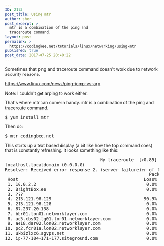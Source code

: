 ```yaml
---
ID: 2173
post_title: Using mtr
author: sher
post_excerpt: >
  mtr is a combination of the ping and
  traceroute command.
layout: post
permalink: >
  https://codingbee.net/tutorials/linux/networking/using-mtr
published: true
post_date: 2017-07-25 20:40:22
---
```

Sometimes that ping and traceroute command doesn't work due to network security reasons:

https://www.linux.com/news/ping-icmp-vs-arp

Note: I couldn't get arping to work either. 

That's where mtr can come in handy. mtr is a combination of the ping and traceroute command. 




<pre>
$ yum install mtr
</pre>


Then do:

<pre>
$ mtr codingbee.net
</pre>


This starts up a text based display (a bit like how the top command does) that is constantly refreshing. It looks something like this:



<pre>
                                     My traceroute  [v0.85]
localhost.localdomain (0.0.0.0)                                         Tue Jul 25 21:33:31 2017
Resolver: Received error response 2. (server failure)er of fields   quit
                                                        Packets               Pings
 Host                                                 Loss%   Snt   Last   Avg  Best  Wrst StDev
 1. 10.0.2.2                                           0.0%    13    1.1   1.4   1.0   2.3   0.0
 2. BrightBox.ee                                       0.0%    13   13.9  10.4   3.9  33.9   8.1
 3. ???
 4. 213.121.98.129                                    90.9%    12   24.9  24.9  24.9  24.9   0.0
 5. 213.121.98.128                                     0.0%    12   13.5  13.8  10.6  30.7   5.7
 6. 87.237.20.138                                      0.0%    12   11.8  12.3  11.3  14.7   1.0
 7. bbr01.lon01.networklayer.com                       0.0%    12   12.8  16.0  12.1  32.9   6.6
 8. ae5.cbs02.tg01.lon01.networklayer.com              0.0%    12   14.7  16.3  13.0  28.1   5.4
 9. ae18.dar02.lon02.networklayer.com                  0.0%    12   17.7  14.9  11.5  29.9   4.9
10. po2.fcr01a.lon02.networklayer.com                  0.0%    12   12.9  14.0  12.8  15.7   0.7
11. ukbizlxc6.sgvps.net                                0.0%    12   14.1  13.3  11.8  14.3   0.4
12. ip-77-104-171-177.siteground.com                   0.0%    12   12.3  15.2  11.5  35.9   6.7</pre>


<code>
